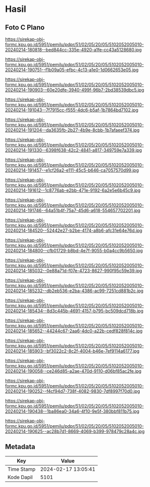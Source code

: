 # Hasil

## Foto C Plano

https://sirekap-obj-formc.kpu.go.id/5951/pemilu/pdpr/51/02/05/20/05/5102052005010-20240214-180818--bed844cc-335e-4920-a1fe-cc43a5128680.jpg

https://sirekap-obj-formc.kpu.go.id/5951/pemilu/pdpr/51/02/05/20/05/5102052005010-20240214-190751--f1b09a05-efbc-4c13-a1e0-1d0662653e05.jpg

https://sirekap-obj-formc.kpu.go.id/5951/pemilu/pdpr/51/02/05/20/05/5102052005010-20240214-190903--60e20dfe-3940-499f-96b7-2bd38539dbc5.jpg

https://sirekap-obj-formc.kpu.go.id/5951/pemilu/pdpr/51/02/05/20/05/5102052005010-20240214-191043--7f7915cc-f555-4dc6-b5af-1b7864bd7102.jpg

https://sirekap-obj-formc.kpu.go.id/5951/pemilu/pdpr/51/02/05/20/05/5102052005010-20240214-191204--da3635fb-2b27-4b9e-8cbb-1b7afaeef374.jpg

https://sirekap-obj-formc.kpu.go.id/5951/pemilu/pdpr/51/02/05/20/05/5102052005010-20240214-191330--6398f638-42c2-4841-a817-349759e7a339.jpg

https://sirekap-obj-formc.kpu.go.id/5951/pemilu/pdpr/51/02/05/20/05/5102052005010-20240214-191457--e1cf26a2-e111-45c5-b646-ca7057570d99.jpg

https://sirekap-obj-formc.kpu.go.id/5951/pemilu/pdpr/51/02/05/20/05/5102052005010-20240214-191612--1c8776ab-e2bb-471e-9192-6a2e5e6b45c9.jpg

https://sirekap-obj-formc.kpu.go.id/5951/pemilu/pdpr/51/02/05/20/05/5102052005010-20240214-191746--64a51b4f-75a7-45d6-a618-554657702201.jpg

https://sirekap-obj-formc.kpu.go.id/5951/pemilu/pdpr/51/02/05/20/05/5102052005010-20240214-184520--52442e27-b2be-4174-a8b6-afc31e64e76d.jpg

https://sirekap-obj-formc.kpu.go.id/5951/pemilu/pdpr/51/02/05/20/05/5102052005010-20240214-184800--cfb01729-b8bd-4e7f-9055-b0a4cc9b5650.jpg

https://sirekap-obj-formc.kpu.go.id/5951/pemilu/pdpr/51/02/05/20/05/5102052005010-20240214-185032--0e88a71d-f07e-4723-8627-990f95c59e39.jpg

https://sirekap-obj-formc.kpu.go.id/5951/pemilu/pdpr/51/02/05/20/05/5102052005010-20240214-185232--db2eb536-e2ba-4386-ac99-7251cd881b2c.jpg

https://sirekap-obj-formc.kpu.go.id/5951/pemilu/pdpr/51/02/05/20/05/5102052005010-20240214-185434--8d3c445b-4691-4157-b795-bc509dcd718b.jpg

https://sirekap-obj-formc.kpu.go.id/5951/pemilu/pdpr/51/02/05/20/05/5102052005010-20240214-185652--44244c67-2aa6-4dc0-a22b-cedf828f814c.jpg

https://sirekap-obj-formc.kpu.go.id/5951/pemilu/pdpr/51/02/05/20/05/5102052005010-20240214-185903--bf3022c2-8c2f-4004-b46e-7ef9114a6177.jpg

https://sirekap-obj-formc.kpu.go.id/5951/pemilu/pdpr/51/02/05/20/05/5102052005010-20240214-190058--ce246d85-a2ae-470d-9110-d06bf85ac2fe.jpg

https://sirekap-obj-formc.kpu.go.id/5951/pemilu/pdpr/51/02/05/20/05/5102052005010-20240214-190252--f4cf94d7-738f-4082-9830-7df8997f70d0.jpg

https://sirekap-obj-formc.kpu.go.id/5951/pemilu/pdpr/51/02/05/20/05/5102052005010-20240214-190438--1ba86ea0-34a6-4f10-9e5f-380bbf811b75.jpg

https://sirekap-obj-formc.kpu.go.id/5951/pemilu/pdpr/51/02/05/20/05/5102052005010-20240214-190625--ac28b7d1-8669-4069-b399-978479c28a4c.jpg


## Metadata

| Key        | Value               |
| ---------- | ------------------- |
| Time Stamp | 2024-02-17 13:05:41 |
| Kode Dapil | 5101                |



